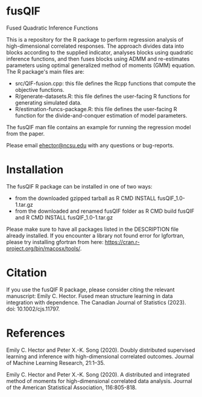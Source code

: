 # fusQIF
Fused Quadratic Inference Functions

This is a repository for the R package to perform regression analysis of high-dimensional correlated responses. The approach divides data into blocks according to the supplied indicator, analyses blocks using quadratic inference functions, and then fuses blocks using ADMM and re-estimates parameters using optimal generalized method of moments (GMM) equation. The R package's main files are:
- src/QIF-fusion.cpp: this file defines the Rcpp functions that compute the objective functions.
- R/generate-datasets.R: this file defines the user-facing R functions for generating simulated data.
- R/estimation-funcs-package.R: this file defines the user-facing R function for the divide-and-conquer estimation of model parameters.

The fusQIF man file contains an example for running the regression model from the paper.

Please email ehector@ncsu.edu with any questions or bug-reports.

# Installation

The fusQIF R package can be installed in one of two ways:
- from the downloaded gzipped tarball as R CMD INSTALL fusQIF_1.0-1.tar.gz
- from the downloaded and renamed fusQIF folder as R CMD build fusQIF and R CMD INSTALL fusQIF_1.0-1.tar.gz

Please make sure to have all packages listed in the DESCRIPTION file already installed. If you encounter a library not found error for lgfortran, please try installing gfortran from here: https://cran.r-project.org/bin/macosx/tools/.

# Citation

If you use the fusQIF R package, please consider citing the relevant manuscript: Emily C. Hector. Fused mean structure learning in data integration with dependence. The Canadian Journal of Statistics (2023). doi: 10.1002/cjs.11797.

# References

Emily C. Hector and Peter X.-K. Song (2020). Doubly distributed supervised learning and inference with high-dimensional correlated outcomes. Journal of Machine Learning Research, 21:1–35.
  
Emily C. Hector and Peter X.-K. Song (2020). A distributed and integrated method of moments for high-dimensional correlated data analysis. Journal of the American Statistical Association, 116:805-818.
